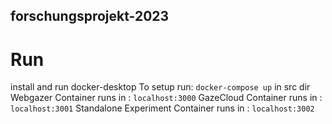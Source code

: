 ## forschungsprojekt-2023
# Run
install and run docker-desktop
To setup run: `docker-compose up` in src dir
Webgazer Container runs in : `localhost:3000`
GazeCloud Container runs in : `localhost:3001`
Standalone Experiment Container runs in : `localhost:3002`
